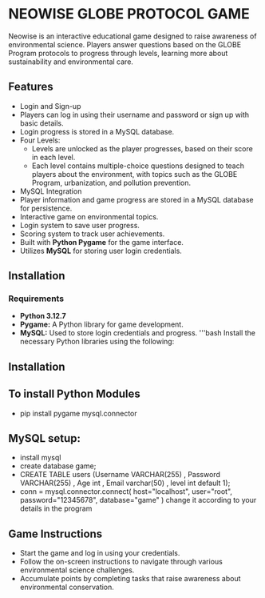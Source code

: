 # NEOWISE GLOBE PROTOCOL GAME

Neowise is an interactive educational game designed to raise awareness of environmental science. Players answer questions based on the GLOBE Program protocols to progress through levels, learning more about sustainability and environmental care.

## Features

- Login and Sign-up
- Players can log in using their username and password or sign up with basic details.
- Login progress is stored in a MySQL database.
- Four Levels:
    - Levels are unlocked as the player progresses, based on their score in each level.
    - Each level contains multiple-choice questions designed to teach players about the environment, with topics such as the GLOBE Program, urbanization, and pollution prevention.
- MySQL Integration
- Player information and game progress are stored in a MySQL database for persistence.
- Interactive game on environmental topics.
- Login system to save user progress.
- Scoring system to track user achievements.
- Built with **Python Pygame** for the game interface.
- Utilizes **MySQL** for storing user login credentials.

## Installation

### Requirements

- **Python 3.12.7**
- **Pygame:** A Python library for game development.
- **MySQL:** Used to store login credentials and progress.
'''bash
Install the necessary Python libraries using the following:

## Installation
## To install Python Modules
- pip install pygame mysql.connector

## MySQL setup:
  - install mysql
  - create database game;
  - CREATE TABLE users (Username VARCHAR(255) , Password VARCHAR(255) , Age int , Email varchar(50) , level int default 1);
  - conn = mysql.connector.connect(
    host="localhost",
    user="root",
    password="12345678",
    database="game"
) change it according to your details in the program

## Game Instructions
 - Start the game and log in using your credentials.
 - Follow the on-screen instructions to navigate through various environmental science challenges.
 - Accumulate points by completing tasks that raise awareness about environmental conservation.

